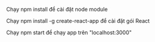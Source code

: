 Chạy npm install để cài đặt node module

Chạy npm install -g create-react-app để cài đặt gói React

Chạy npm start để chạy app trên "localhost:3000"

